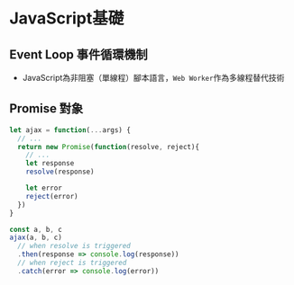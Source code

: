 # JavaScript基礎

## Event Loop 事件循環機制
- JavaScript為非阻塞（單線程）腳本語言，`Web Worker`作為多線程替代技術
## Promise 對象
```js
let ajax = function(...args) {
  // ...
  return new Promise(function(resolve, reject){
    // ...
    let response
    resolve(response)

    let error
    reject(error)
  })
}

const a, b, c
ajax(a, b, c)
  // when resolve is triggered
  .then(response => console.log(response))
  // when reject is triggered
  .catch(error => console.log(error))
```